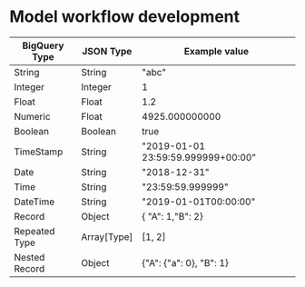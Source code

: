 # Model workflow development

| **BigQuery Type** | **JSON Type** | **Example value**                  |
| ----------------- | ------------- | ---------------------------------- |
| String            | String        | "abc"                              |
| Integer           | Integer       | 1                                  |
| Float             | Float         | 1.2                                |
| Numeric           | Float         | 4925.000000000                     |
| Boolean           | Boolean       | true                               |
| TimeStamp         | String        | "2019-01-01 23:59:59.999999+00:00" |
| Date              | String        | "2018-12-31"                       |
| Time              | String        | "23:59:59.999999"                  |
| DateTime          | String        | "2019-01-01T00:00:00"              |
| Record            | Object        | { "A": 1,"B": 2}                   |
| Repeated Type     | Array[Type]   | [1, 2]                             |
| Nested Record     | Object        | {"A": {"a": 0}, "B": 1}            |

